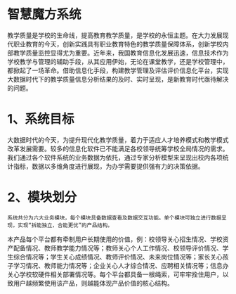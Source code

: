 # 智慧魔方系统


教学质量是学校的生命线，提高教育教学质量，是学校的永恒主题。在大力发展现代职业教育的今天，创新实践具有职业教育特色的教学质量保障体系，创新学校内部教学质量监控显得尤为重要。近年来，我国教育信息化发展迅速，信息技术作为学校教学与管理的辅助手段，从其应用伊始，无论在课堂教学，还是学校管理中，都掀起了一场革命。借助信息化手段，构建教学管理及评估评价信息化平台，实现大数据时代下的教学质量信息分析结果的及时、实时呈现，是新教育时代亟待解决的问题。
# 1、系统目标
大数据时代的今天，为提升现代化教学质量，着力于适应人才培养模式和教学模式改革发展需要。较多的信息化软件已不能满足各校领导统筹学校全局情况的需求。我们通过各个软件系统的业务数据为依托，通过专家分析模型来呈现出校内各项统计指标，数据以多维角度进行展现，为办学需要提供强有力的决策依据。 

# 2、模块划分
    系统共分为六大业务模块，每个模块具备数据查看及数据交互功能。单个模块可独立进行数据呈现，实现“拆能独立，合能更优”的产品结构。

本产品每个平台都有牵制用户长期使用的价值，例：校领导关心招生情况、学校资产配备情况、教师教学能力情况等；教师关心个人工作情况、校领导评价情况、学生综合情况等；学生关心成绩情况、教师评价情况、未来岗位情况等；家长关心孩子学习情况、教师能力情况等；企业关心人才综合情况、应聘相关情况等；信息办关心学校软硬件相关部署情况等。每个平台都具备一根绳索，可牢牢拴住用户，以致用户越频繁使用该产品，则越能体现产品价值的核心结构。 







